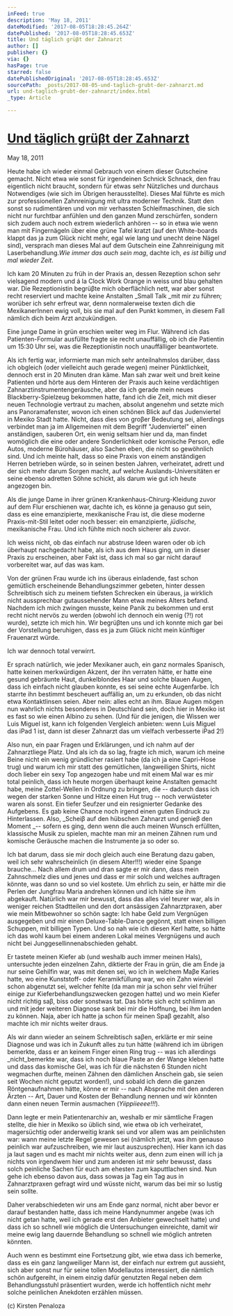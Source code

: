 ```yaml
---
inFeed: true
description: 'May 18, 2011'
dateModified: '2017-08-05T18:28:45.264Z'
datePublished: '2017-08-05T18:28:45.653Z'
title: Und täglich grüβt der Zahnarzt
author: []
publisher: {}
via: {}
hasPage: true
starred: false
datePublishedOriginal: '2017-08-05T18:28:45.653Z'
sourcePath: _posts/2017-08-05-und-taglich-grubt-der-zahnarzt.md
url: und-taglich-grubt-der-zahnarzt/index.html
_type: Article

---
```

# **[Und täglich grüβt der Zahnarzt][0]**

May 18, 2011

Heute habe ich wieder einmal Gebrauch von einem dieser Gutscheine gemacht. Nicht etwa wie sonst für irgendeinen Schnick Schnack, den frau eigentlich nicht braucht, sondern für etwas sehr Nützliches und durchaus Notwendiges (wie sich im Übrigen herausstellte). Dieses Mal führte es mich zur professionellen Zahnreinigung mit ultra moderner Technik. Statt den sonst so rudimentären und von mir verhassten Schleifmaschinen, die sich nicht nur furchtbar anfühlen und den ganzen Mund zerschürfen, sondern sich zudem auch noch extrem wiederlich anhören -- so in etwa wie wenn man mit Fingernägeln über eine grüne Tafel kratzt (auf den White-boards klappt das ja zum Glück nicht mehr, egal wie lang und unecht deine Nägel sind), versprach man dieses Mal auf dem Gutschein eine Zahnreinigung mit Laserbehandlung._Wie immer das auch sein mag_, dachte ich, _es ist billig und mal wieder Zeit_.

Ich kam 20 Minuten zu früh in der Praxis an, dessen Rezeption schon sehr vielsagend modern und á la Clock Work Orange in weiss und blau gehalten war. Die Rezeptionistin begrüβte mich oberflächlich nett, war aber sonst recht reserviert und machte keine Anstalten _Small Talk _mit mir zu führen; worüber ich sehr erfreut war, denn normalerweise texten dich die MexikanerInnen ewig voll, bis sie mal auf den Punkt kommen, in diesem Fall nämlich dich beim Arzt anzukündigen.

Eine junge Dame in grün erschien weiter weg im Flur. Während ich das Patienten-Formular ausfüllte fragte sie recht unauffällig, ob ich die Patientin um 15:30 Uhr sei, was die Rezeptionistin noch unauffälliger beantwortete.

Als ich fertig war, informierte man mich sehr anteilnahmslos darüber, dass ich obgleich (oder vielleicht auch gerade wegen) meiner Pünktlichkeit, dennoch erst in 20 Minuten dran käme. Man sah zwar weit und breit keine Patienten und hörte aus dem Hinteren der Praxis auch keine verdächtigen Zahnarztinstrumentengeräusche, aber da ich gerade mein neues Blackberry-Spielzeug bekommen hatte, fand ich die Zeit, mich mit dieser neuen Technologie vertraut zu machen, absolut angenehm und setzte mich ans Panoramafenster, wovon ich einen schönen Blick auf das Judenviertel in Mexiko Stadt hatte. Nicht, dass dies von groβer Bedeutung sei, allerdings verbindet man ja im Allgemeinen mit dem Begriff "Judenviertel" einen anständigen, sauberen Ort, ein wenig seltsam hier und da, man findet womöglich die eine oder andere Sonderlichkeit oder komische Person, edle Autos, moderne Bürohäuser, also Sachen eben, die nicht so gewöhnlich sind. Und ich meinte halt, dass so eine Praxis von einem anständigen Herren betrieben würde, so in seinen besten Jahren, verheiratet, adrett und der sich mehr darum Sorgen macht, auf welche Auslands-Universitäten er seine ebenso adretten Söhne schickt, als darum wie gut ich heute angezogen bin.

Als die junge Dame in ihrer grünen Krankenhaus-Chirurg-Kleidung zuvor auf dem Flur erschienen war, dachte ich, es könne ja genauso gut sein, dass es eine emanzipierte, mexikanische Frau ist, die diese moderne Praxis-mit-Stil leitet oder noch besser: ein emanzipierte, _jüdische,_ mexikanische Frau. Und ich fühlte mich noch sicherer als zuvor.

Ich weiss nicht, ob das einfach nur abstruse Ideen waren oder ob ich überhaupt nachgedacht habe, als ich aus dem Haus ging, um in dieser Praxis zu erscheinen, aber Fakt ist, dass ich mal so gar nicht darauf vorbereitet war, auf das was kam.

Von der grünen Frau wurde ich ins überaus einladende, fast schon gemütlich erscheinende Behandlungszimmer gebeten, hinter dessen Schreibtisch sich zu meinem tiefsten Schrecken ein überaus, ja wirklich nicht aussprechbar gutaussehender Mann etwa meines Alters befand. Nachdem ich mich zwingen musste, keine Panik zu bekommen und erst recht nicht nervös zu werden (obwohl ich dennoch ein wenig (?!) rot wurde), setzte ich mich hin. Wir begrüβten uns und ich konnte mich gar bei der Vorstellung beruhigen, dass es ja zum Glück nicht mein künftiger Frauenarzt würde.

Ich war dennoch total verwirrt.

Er sprach natürlich, wie jeder Mexikaner auch, ein ganz normales Spanisch, hatte keinen merkwürdigen Akzent, der ihn verraten hätte, er hatte eine gesund gebräunte Haut, dunkelblondes Haar und solche blauen Augen, dass ich einfach nicht glauben konnte, es sei seine echte Augenfarbe. Ich starrte ihn bestimmt bescheuert auffällig an, um zu erkunden, ob das nicht etwa Kontaktlinsen seien. Aber nein: alles echt an ihm. Blaue Augen mögen nun wahrlich nichts besonderes in Deutschland sein, doch hier in Mexiko ist es fast so wie einen Albino zu sehen. (Und für die jenigen, die Wissen wer Luis Miguel ist, kann ich folgenden Vergleich anbieten: wenn Luis Miguel das iPad 1 ist, dann ist dieser Zahnarzt das um vielfach verbesserte iPad 2!)

Also nun, ein paar Fragen und Erklärungen, und ich nahm auf der Zahnarztliege Platz. Und als ich da so lag, fragte ich mich, warum ich meine Beine nicht ein wenig gründlicher rasiert habe (da ich ja eine Capri-Hose trug) und warum ich mir statt des gemütlichen, langweiligen Shirts, nicht doch lieber ein sexy Top angezogen habe und mit einem Mal war es mir total peinlich, dass ich heute morgen überhaupt keine Anstalten gemacht habe, meine Zottel-Wellen in Ordnung zu bringen, die -- dadurch dass ich wegen der starken Sonne und Hitze einen Hut trug -- noch verwüsteter waren als sonst. Ein tiefer Seufzer und ein resignierter Gedanke des Aufgebens. Es gab keine Chance noch irgend einen guten Eindruck zu Hinterlassen. Also, _Scheiβ auf den hübschen Zahnarzt und genieβ den Moment _-- sofern es ging, denn wenn die auch meinen Wunsch erfüllten, klassische Musik zu spielen, machte man mir an meinen Zähnen rum und komische Geräusche machen die Instrumente ja so oder so.

Ich bat darum, dass sie mir doch gleich auch eine Beratung dazu gaben, weil ich sehr wahrscheinlich (in diesem Alter!!!) wieder eine Spange brauche... Nach allem drum und dran sagte er mir dann, dass mein Zahnschmelz dies und jenes und dass er mir solch und welches auftragen könnte, was dann so und so viel kostete. Um ehrlich zu sein, er hätte mir die Perlen der Jungfrau Maria andrehen können und ich hätte sie ihm abgekauft. Natürlich war mir bewusst, dass das alles viel teurer war, als in weniger reichen Stadtteilen und den dort ansässigen Zahnarztpraxen, aber wie mein Mitbewohner so schön sagte: Ich habe Geld zum Vergnügen ausgegeben und mir einen Deluxe-Table-Dance gegönnt, statt einen billigen Schuppen, mit billigen Typen. Und so nah wie ich diesen Kerl hatte, so hätte ich das wohl kaum bei einem anderen Lokal meines Vergnügens und auch nicht bei Junggesellinnenabschieden gehabt.

Er tastete meinen Kiefer ab (und weshalb auch immer meinen Hals), untersuchte jeden einzelnen Zahn, diktierte der Frau in grün, die am Ende ja nur seine Gehilfin war, was mit denen sei, wo ich in welchem Maβe Karies hatte, wo eine Kunststoff- oder Keramikfüllung war, wo ein Zahn wieviel schon abgenutzt sei, welcher fehlte (da man mir ja schon sehr viel früher einige zur Kieferbehandlungszwecken gezogen hatte) und wo mein Kiefer nicht richtig saβ, biss oder sonstwas tat. Das hörte sich echt schlimm an und mit jeder weiteren Diagnose sank bei mir die Hoffnung, bei ihm landen zu können. Naja, aber ich hatte ja schon für meinen Spaβ gezahlt, also machte ich mir nichts weiter draus.

Als wir dann wieder an seinem Schreibtisch saβen, erklärte er mir seine Diagnose und was ich in Zukunft alles zu tun hätte (während ich im übrigen bemerkte, dass er an keinem Finger einen Ring trug -- was ich allerdings _nicht_bemerkte war, dass ich noch blaue Paste an der Wange kleben hatte und dass das komische Gel, was ich für die nächsten 6 Stunden nicht wegmachen durfte, meinen Zähnen den dämlichen Anschein gab, sie seien seit Wochen nicht geputzt worden!), und sobald ich denn die ganzen Röntgenaufnahmen hätte, könne er mir -- nach Absprache mit den anderen Ärzten -- Art, Dauer und Kosten der Behandlung nennen und wir könnten dann einen neuen Termin ausmachen (_Yiippiieeee!!!_).

Dann legte er mein Patientenarchiv an, weshalb er mir sämtliche Fragen stellte, die hier in Mexiko so üblich sind, wie etwa ob ich verheiratet, magersüchtig oder anderweitig krank sei und vor allem was am peinlichsten war: wann meine letzte Regel gewesen sei (nämlich jetzt, was ihm genauso peinlich war aufzuschreiben, wie mir laut auszusprechen). Hier kann ich das ja laut sagen und es macht mir nichts weiter aus, denn zum einen will ich ja nichts von irgendwem hier und zum anderen ist mir sehr bewusst, dass solch peinliche Sachen für euch am ehesten zum kaputtlachen sind. Nun gehe ich ebenso davon aus, dass sowas ja Tag ein Tag aus in Zahnarztpraxen gefragt wird und wüsste nicht, warum das bei mir so lustig sein sollte.

Daher verabschiedeten wir uns am Ende ganz normal, nicht aber bevor er darauf bestanden hatte, dass ich meine Handynummer angebe (was ich nicht getan hatte, weil ich gerade erst den Anbieter gewechselt hatte) und dass ich so schnell wie möglich die Untersuchungen einreichte, damit wir meine ewig lang dauernde Behandlung so schnell wie möglich antreten könnten.

Auch wenn es bestimmt eine Fortsetzung gibt, wie etwa dass ich bemerke, dass es ein ganz langweiliger Mann ist, der einfach nur extrem gut aussieht, sich aber sonst nur für seine tollen Modellautos interessiert, die nämlich schön aufgereiht, in einem einzig dafür genutzten Regal neben dem Behandlungsstuhl präsentiert wurden, werde ich hoffentlich nicht mehr solche peinlichen Anekdoten erzählen müssen.

(c) Kirsten Penaloza

[0]: https://kirstenpenaloza.squarespace.com/deutsch-blah/2014/3/30/und-tglich-grt-der-zahnarzt